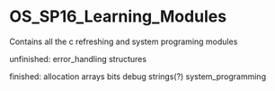 # OS_SP16_Learning_Modules
Contains all the c refreshing and system programing modules

unfinished:
error_handling
structures

finished:
allocation
arrays
bits
debug
strings(?)
system_programming
